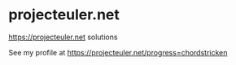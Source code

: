 # projecteuler.net
https://projecteuler.net solutions

See my profile at https://projecteuler.net/progress=chordstricken
